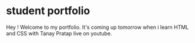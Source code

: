 # student portfolio

Hey ! Welcome to my portfolio. It's coming up tomorrow when i learn HTML and CSS with Tanay Pratap live on youtube.